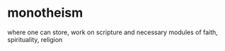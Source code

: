 # monotheism
where one can store, work on scripture and necessary modules of faith, spirituality, religion
